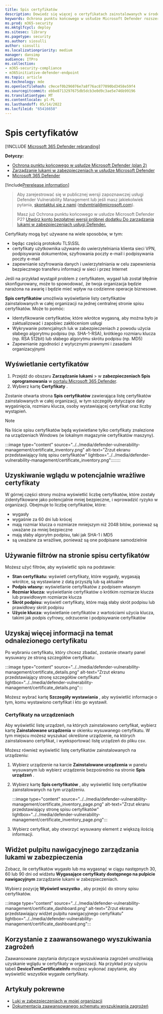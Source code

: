 ```yaml
---
title: Spis certyfikatów
description: Dowiedz się więcej o certyfikatach zainstalowanych w środowisku
keywords: Ochrona punktu końcowego w usłudze Microsoft Defender rozszerzenia przeglądarki, mdvm, zarządzanie lukami w zabezpieczeniach
ms.prod: m365-security
ms.mktglfcycl: deploy
ms.sitesec: library
ms.pagetype: security
ms.author: siosulli
author: siosulli
ms.localizationpriority: medium
manager: dansimp
audience: ITPro
ms.collection:
- m365-security-compliance
- m365initiative-defender-endpoint
ms.topic: article
ms.technology: mde
ms.openlocfilehash: c9ecef0b296076e7a8f76ac877090bd3458e59f4
ms.sourcegitcommit: ebbe8713297675db5dcb3e0d9c3ae5e746b99196
ms.translationtype: MT
ms.contentlocale: pl-PL
ms.lasthandoff: 05/14/2022
ms.locfileid: "65416658"
---
```

# <a name="certificate-inventory"></a>Spis certyfikatów

[!INCLUDE [Microsoft 365 Defender rebranding](../../includes/microsoft-defender.md)]

**Dotyczy:**

- [Ochrona punktu końcowego w usłudze Microsoft Defender (plan 2)](https://go.microsoft.com/fwlink/?linkid=2154037) 
- [Zarządzanie lukami w zabezpieczeniach w usłudze Microsoft Defender](index.yml)
- [Microsoft 365 Defender](https://go.microsoft.com/fwlink/?linkid=2118804)

[!include[Prerelease information](../../includes/prerelease.md)]

> Aby zarejestrować się w publicznej wersji zapoznawczej usługi Defender Vulnerability Management lub jeśli masz jakiekolwiek pytania, [skontaktuj się z nami](mailto:mdvmtrial@microsoft.com) (mdvmtrial@microsoft.com).
>
> Masz już Ochrona punktu końcowego w usłudze Microsoft Defender P2? [Utwórz konto bezpłatnej wersji próbnej dodatku Do zarządzania lukami w zabezpieczeniach usługi Defender.](https://signup.microsoft.com/get-started/signup?products=5908ecaa-b8a7-4a04-b6c0-d44fd934b6f2)

Certyfikaty mogą być używane na wiele sposobów, w tym:

- będąc częścią protokołu TLS\SSL
- certyfikaty użytkownika używane do uwierzytelniania klienta sieci VPN, podpisywania dokumentów, szyfrowania poczty e-mail i podpisywania poczty e-mail
- zapewnianie szyfrowania danych i uwierzytelniania w celu zapewnienia bezpiecznego transferu informacji w sieci i przez Internet

Jeśli na przykład wystąpił problem z certyfikatem, wygasł lub został błędnie skonfigurowany, może to spowodować, że twoja organizacja będzie narażona na awarię i będzie mieć wpływ na codzienne operacje biznesowe.

**Spis certyfikatów** umożliwia wyświetlanie listy certyfikatów zainstalowanych w całej organizacji na jednej centralnej stronie spisu certyfikatów. Może to pomóc:

- Identyfikowanie certyfikatów, które wkrótce wygasną, aby można było je zaktualizować i zapobiec zakłóceniom usługi
- Wykrywanie potencjalnych luk w zabezpieczeniach z powodu użycia słabego algorytmu podpisu (np. SHA-1-RSA), krótkiego rozmiaru klucza (np. RSA 512bit) lub słabego algorytmu skrótu podpisu (np. MD5)
- Zapewnianie zgodności z wytycznymi prawnymi i zasadami organizacyjnymi

## <a name="view-your-certificates"></a>Wyświetlanie certyfikatów

1. Przejdź do obszaru **Zarządzanie lukami** >  w **zabezpieczeniach Spis oprogramowania** w [portalu Microsoft 365 Defender](https://security.microsoft.com).
2. Wybierz kartę **Certyfikaty** .

Zostanie otwarta strona **Spis certyfikatów** zawierająca listę certyfikatów zainstalowanych w całej organizacji, w tym szczegóły dotyczące daty wygaśnięcia, rozmiaru klucza, osoby wystawiającej certyfikat oraz liczby wystąpień.

> [!Note]
> Na liście spisu certyfikatów będą wyświetlane tylko certyfikaty znalezione na urządzeniach Windows (w lokalnym magazynie certyfikatów maszyny).

   :::image type="content" source="../../media/defender-vulnerability-management/certificate_inventory.png" alt-text="Zrzut ekranu przedstawiający listę spisu certyfikatów" lightbox="../../media/defender-vulnerability-management/certificate_inventory.png"::::::::

## <a name="gain-insights-into-potentially-vulnerable-certificates"></a>Uzyskiwanie wglądu w potencjalnie wrażliwe certyfikaty

W górnej części strony można wyświetlić liczbę certyfikatów, które zostały zidentyfikowane jako potencjalnie mniej bezpieczne, i wprowadzić ryzyko w organizacji. Obejmuje to liczbę certyfikatów, które:

- wygasły
- wygaśnie za 60 dni lub krócej
- mają rozmiar klucza o rozmiarze mniejszym niż 2048 bitów, ponieważ są uważane za mniej bezpieczne
- mają słaby algorytm podpisu, taki jak SHA-1 i MD5
- są uważane za wrażliwe, ponieważ są one podpisane samodzielnie

## <a name="use-filters-on-the-certificate-inventory-page"></a>Używanie filtrów na stronie spisu certyfikatów

Możesz użyć filtrów, aby wyświetlić spis na podstawie:

- **Stan certyfikatu:** wyświetl certyfikaty, które wygasły, wygasają wkrótce, są wystawiane z datą przyszłą lub są aktualne
- **Podpis własny:** wyświetlanie certyfikatów z podpisem własnym
- **Rozmiar klucza:** wyświetlanie certyfikatów o krótkim rozmiarze klucza lub prawidłowym rozmiarze klucza
- **Skrót podpisu:** wyświetl certyfikaty, które mają słaby skrót podpisu lub prawidłowy skrót podpisu
- **Użycie klucza:** wyświetlanie certyfikatów z wartościami użycia klucza, takimi jak podpis cyfrowy, odrzucenie i podpisywanie certyfikatów

## <a name="get-more-information-on-a-discovered-certificate"></a>Uzyskaj więcej informacji na temat odnalezionego certyfikatu

Po wybraniu certyfikatu, który chcesz zbadać, zostanie otwarty panel wysuwany ze stroną szczegółów certyfikatu:

   :::image type="content" source="../../media/defender-vulnerability-management/certificate_details.png" alt-text="Zrzut ekranu przedstawiający stronę szczegółów certyfikatu" lightbox="../../media/defender-vulnerability-management/certificate_details.png":::

Możesz wybrać kartę **Szczegóły wystawiania** , aby wyświetlić informacje o tym, komu wystawiono certyfikat i kto go wystawił.

### <a name="certificates-on-devices"></a>Certyfikaty na urządzeniach

Aby wyświetlić listę urządzeń, na których zainstalowano certyfikat, wybierz kartę **Zainstalowane urządzenia** w okienku wysuwanego certyfikatu. W tym miejscu możesz wyszukać określone urządzenie, na których zainstalowano certyfikat, i wyeksportować listę urządzeń do pliku csv.

Możesz również wyświetlić listę certyfikatów zainstalowanych na urządzeniu:

1. Wybierz urządzenie na karcie **Zainstalowane urządzenia** w panelu wysuwanym lub wybierz urządzenie bezpośrednio na stronie **Spis urządzeń** .
2. Wybierz kartę **Spis certyfikatów** , aby wyświetlić listę certyfikatów zainstalowanych na tym urządzeniu.

   :::image type="content" source="../../media/defender-vulnerability-management/certificate_inventory_page.png" alt-text="Zrzut ekranu przedstawiający stronę spisu certyfikatów" lightbox="../../media/defender-vulnerability-management/certificate_inventory_page.png":::

3. Wybierz certyfikat, aby otworzyć wysuwany element z większą ilością informacji.

## <a name="vulnerability-management-dashboard-widget"></a>Widżet pulpitu nawigacyjnego zarządzania lukami w zabezpieczenia

Zobacz, ile certyfikatów wygasło lub ma wygasnąć w ciągu następnych 30, 60 lub 90 dni od widżetu **Wygasające certyfikaty dostępnego na pulpicie nawigacyjnym** zarządzanie lukami w zabezpieczeniach.

Wybierz pozycję **Wyświetl wszystko** , aby przejść do strony spisu certyfikatów.

:::image type="content" source="../../media/defender-vulnerability-management/certificate_dashboard.png" alt-text="Zrzut ekranu przedstawiający widżet pulpitu nawigacyjnego certyfikatu" lightbox="../../media/defender-vulnerability-management/certificate_dashboard.png":::

## <a name="use-advanced-hunting"></a>Korzystanie z zaawansowanego wyszukiwania zagrożeń

Zaawansowane zapytania dotyczące wyszukiwania zagrożeń umożliwiają uzyskanie wglądu w certyfikaty w organizacji. Na przykład przy użyciu tabeli **DeviceTvmCertificateInfo** możesz wykonać zapytanie, aby wyświetlić wszystkie wygasłe certyfikaty.

## <a name="related-articles"></a>Artykuły pokrewne

- [Luki w zabezpieczeniach w mojej organizacji](tvm-weaknesses.md)
- [Dokumentacja zaawansowanego schematu wyszukiwania zagrożeń](../defender-endpoint/advanced-hunting-schema-reference.md)
